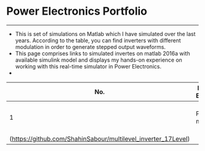 # Power Electronics Portfolio

---

- This is set of simulations on Matlab which I have simulated over the last years. According to the table, you can find inverters with different modulation in order to generate stepped output waveforms.
- This page comprises links to simulated invertes on matlab 2016a with available simulink model and displays my hands-on experience on working with this real-time simulator in Power Electronics.
- 

| No. |    Hands-on Experience |            Title                 |        Research      | 
|---- |   -------------------- |   ------------------------------ |     -------------   |
|1    |   PWM modulation       |     Multilevel inverter | [Surpassing capacitors's current spike]
(https://github.com/ShahinSabour/multilevel_inverter_17Level)           |
